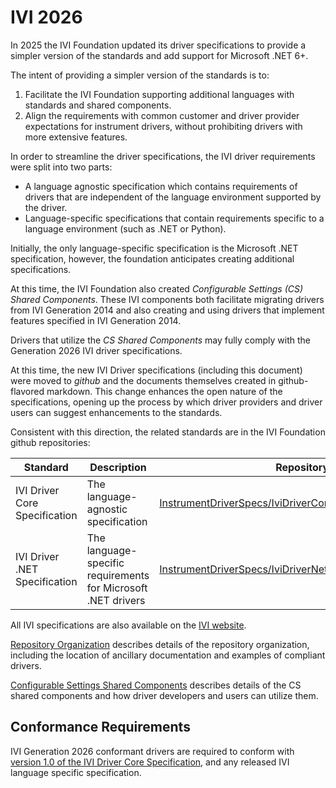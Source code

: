 # IVI 2026

In 2025 the IVI Foundation updated its driver specifications to provide a simpler version of the standards and add support for Microsoft .NET 6+.

The intent of providing a simpler version of the standards is to:

1. Facilitate the IVI Foundation supporting additional languages with standards and shared components.
2. Align the requirements with common customer and driver provider expectations for instrument drivers, without prohibiting drivers with more extensive features.

In order to streamline the driver specifications, the IVI driver requirements were split into two parts:

* A language agnostic specification which contains requirements of drivers that are independent of the language environment supported by the driver.
* Language-specific specifications that contain requirements specific to a language environment (such as .NET or Python).

Initially, the only language-specific specification is the Microsoft .NET specification, however, the foundation anticipates creating additional specifications.

At this time, the IVI Foundation also created *Configurable Settings (CS) Shared Components*. These IVI components both facilitate migrating drivers from IVI Generation 2014 and also creating and using drivers that implement features specified in IVI Generation 2014.  

Drivers that utilize the *CS Shared Components* may fully comply with the Generation 2026 IVI driver specifications.

At this time, the new IVI Driver specifications (including this document) were moved to *github* and the documents themselves created in github-flavored markdown.  This change enhances the open nature of the specifications, opening up the process by which driver providers and driver users can suggest enhancements to the standards.

Consistent with this direction, the related standards are in the IVI Foundation github repositories:

| Standard | Description | Repository/file |
|---|---|---|
| IVI Driver Core Specification | The language-agnostic specification | [InstrumentDriverSpecs/IviDriverCore/1.0/Spec/IviDriverCore.md](https://github.com/IviFoundation/IviDrivers/blob/main/IviDriverCore/1.0/Spec/IviDriverCore.md) |
| IVI Driver .NET Specification | The language-specific requirements for Microsoft .NET drivers | [InstrumentDriverSpecs/IviDriverNet/1.0/Spec/IviDriverNet.md](https://github.com/IviFoundation/IviDrivers/blob/main/IviDriverNet/1.0/Spec/IviDriverNet.md) |

All IVI specifications are also available on the [IVI website](https://www.ivifoundation.org).

[Repository Organization](../Documentation/InstrumentDriverSpecsRepoOrg.md) describes details of the repository organization, including the location of ancillary documentation and examples of compliant drivers.

[Configurable Settings Shared Components](../Documentation/IviDotNetDriversWithCSSharedComponents.md) describes details of the CS shared components and how driver developers and users can utilize them.

## Conformance Requirements

IVI Generation 2026 conformant drivers are required to conform with [version 1.0 of the IVI Driver Core Specification](../IviDriverCore/1.0/Spec/IviDriverCore.md), and any released IVI language specific specification.
